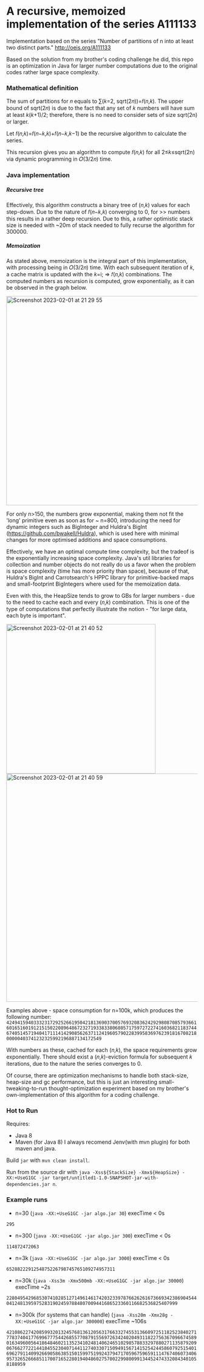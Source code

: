 # A recursive, memoized implementation of the series A111133

Implementation based on the series "Number of partitions of n into at least two distinct parts." http://oeis.org/A111133

Based on the solution from my brother's coding challenge he did, this repo is an optimization in Java for larger number computations due to the original codes rather large space complexity.

### Mathematical definition

The sum of partitions for 𝑛 equals to ∑(𝑘=2, sqrt(2𝑛))=𝑓(𝑛,𝑘). The upper bound of sqrt(2𝑛) is due to the fact that any set of 𝑘 numbers will have sum at least 𝑘(𝑘+1)/2; therefore, there is no need to consider sets of size sqrt(2n) or larger.

Let 𝑓(𝑛,𝑘)=𝑓(𝑛−𝑘,𝑘)+𝑓(𝑛−𝑘,𝑘−1) be the recursive algorithm to calculate the series.

This recursion gives you an algorithm to compute 𝑓(𝑛,𝑘) for all 2≤𝑘≤sqrt(2n) via dynamic programming in 𝑂(3/2𝑛) time.

### Java implementation

##### Recursive tree

Effectively, this algorithm constructs a binary tree of (𝑛,𝑘) values for each step-down. Due to the nature of 𝑓(𝑛−𝑘,𝑘) converging to 0, for >> numbers this results in a rather deep recursion. Due to this, a rather optimistic stack size is needed with ~20m of stack needed to fully recurse the algorithm for 300000.

##### Memoization

As stated above, memoization is the integral part of this implementation, with processing being in 𝑂(3/2𝑛) time. With each subsequent iteration of 𝑘, a cache matrix is updated with the 𝑘=i; => 𝑓(𝑛,𝑘) combinations.
The computed numbers as recursion is computed, grow exponentially, as it can be observed in the graph below.

<img width="550" alt="Screenshot 2023-02-01 at 21 29 55" src="https://user-images.githubusercontent.com/37189321/216156717-613d24fa-c36f-4d37-abfa-c329e329f05d.png">

For only n>150, the numbers grow exponential, making them not fit the 'long' primitive even as soon as for ~ n=800, introducing the need for dynamic integers such as BigInteger and Huldra's BigInt (https://github.com/bwakell/Huldra), which is used here with minimal changes for more optimised additions and space consumptions.

Effectively, we have an optimal compute time complexity, but the tradeof is the exponentially increasing space complexity. 
Java's util libraries for collection and number objects do not really do us a favor when the problem is space complexity (time has more priority than space), because of that, Huldra's BigInt and Carrotsearch's HPPC library for primitive-backed maps and small-footprint BigIntegers where used for the memoization data.

Even with this, the HeapSize tends to grow to GBs for larger numbers - due to the need to cache each and every (𝑛,𝑘) combination.
This is one of the type of computations that perfectly illustrate the notion - "for large data, each byte is important". 

<img width="393" alt="Screenshot 2023-02-01 at 21 40 52" src="https://user-images.githubusercontent.com/37189321/216158639-0796bf6e-d95c-4658-a01c-c267c8ef66b0.png"> <img width="600" alt="Screenshot 2023-02-01 at 21 40 59" src="https://user-images.githubusercontent.com/37189321/216158660-c82bbc7b-a124-4267-a768-a0054d7af1b1.png">

Examples above - space consumption for n=100k, which produces the following number:
`42494159403332317292526619504218136903700576932083624292980870857936616016516019121515022089648672327193383380680571759727227416036821183744674051457194041711141429085626371124196057902283995836976239181670821800000403741232325992196887134172549`

With numbers as these, cached for each (𝑛,𝑘), the space requirements grow exponentially. There should exist a (𝑛,𝑘)-eviction formula for subsequent 𝑘  iterations, due to the nature the series converges to 0.

Of course, there are optimization mechanisms to handle both stack-size, heap-size and gc performance, but this is just an interesting small-tweaking-to-run thought-optimization experiment based on my brother's own-implementation of this algorithm for a coding challenge.


### Hot to Run
Requires:
- Java 8
- Maven (for Java 8)
I always recomend Jenv(with mvn plugin) for both maven and java.

Build `jar` with `mvn clean install`. 

Run from the source dir with `java -Xss${StackSize} -Xmx${HeapSize} -XX:+UseG1GC -jar target/untitled1-1.0-SNAPSHOT-jar-with-dependencies.jar n`.

### Example runs

 - n=30 (`java -XX:+UseG1GC -jar algo.jar 30`) execTime < 0s
 
 `295`
 
 - n=300 (`java -XX:+UseG1GC -jar algo.jar 300`) execTime < 0s
 
 `114872472063`
 
 - n=3k (`java -XX:+UseG1GC -jar algo.jar 3000`) execTime < 0s
 
 `6528822291254875226798745765109274957311`
 
 - n=30k (`java -Xss3m -Xmx500mb -XX:+UseG1GC -jar algo.jar 30000`) execTime ~2s
 
 `2280495429685307410285127149614617420323397876626261673669342386904544041248139597528319024597884807009441686523360116682536825407999`
 
  - n=300k (for systems that can handle) (`java -Xss20m -Xmx28g -XX:+UseG1GC -jar algo.jar 300000`) execTime ~106s
 
 `4210862274208599320132457681361205631766332745531366097251182523840271778374041776996777544268557708791556972634240204931182275636709667458901634960056418648460211352341024814062465102985788332978802711358792090676627722144184552304071441127403307150949156714152542445860792515401696279114099266905863851501599751992437947170596759659111476740607340695732652666851170071652280194048602757002299800991344524743320843401058188959`
